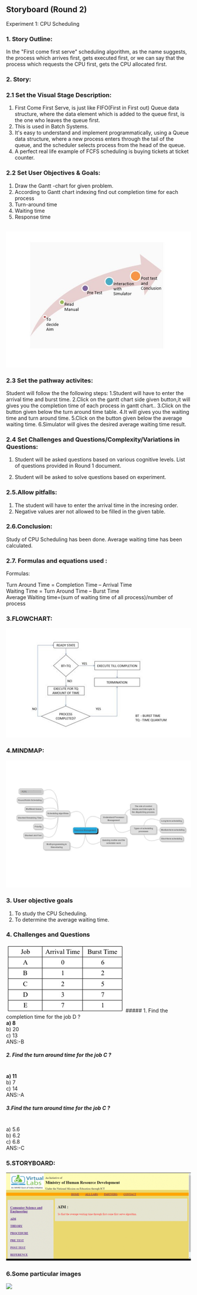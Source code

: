 ## Storyboard (Round 2)

Experiment 1: CPU Scheduling

### 1. Story Outline:

In the "First come first serve" scheduling algorithm, as the name suggests, the process which arrives first, gets executed first, or we
can say that the process which requests the CPU first, gets the CPU allocated first.
### 2. Story:

### 2.1	Set the Visual Stage Description:
1.	First Come First Serve, is just like FIFO(First in First out) Queue data structure, where the data element which is added to the 
queue first, is the one who leaves the queue first.
2.	This is used in Batch Systems.
3.	It's easy to understand and implement programmatically, using a Queue data structure, where a new process enters through the tail
of the queue, and the scheduler selects process from the head of the queue.
4.	A perfect real life example of FCFS scheduling is buying tickets at ticket counter.

### 2.2	Set User Objectives & Goals:
1.	Draw the Gantt -chart for given problem.
2.	 According to Gantt chart indexing find out completion time for each process
3.	Turn-around time 
4.	Waiting time 
5.	Response time 


<br>
<img src="images/story.jpg"/>
<br>


### 2.3 Set the pathway activites:

Student will follow the the following steps:
1.Student will have to enter the arrival time and burst time.
2.Click on the gantt chart side given button,it will gives you the completion time of each process in gantt chart..
3.Click on the button given below the turn around time table.
4.It will gives you the waiting time and turn around time.
5.Click on the button given below the average waiting time.
6.Simulator will gives the desired average waiting time result.

### 2.4 Set Challenges and Questions/Complexity/Variations in Questions:
1. Student will be asked questions based on various cognitive levels. List of questions provided in Round 1 document.

2. Student will be asked to solve questions based on experiment.

### 2.5.Allow pitfalls:
1. The student will have to enter the arrival time in the incresing order.
2. Negative values arer not allowed to be filled in the given table.

### 2.6.Conclusion:
 Study of CPU Scheduling has been done. Average waiting time has been calculated.

### 2.7. Formulas and equations used :

Formulas:<br> 

Turn Around Time = Completion Time – Arrival Time<br>
Waiting Time = Turn Around Time – Burst Time<br>
Average Waiting time=(sum of waiting time of all process)/number of process <br>


### 3.FLOWCHART:<br>
<img src="images/flowchart.jpg"/><br>
### 4.MINDMAP:<br>
<img src="images/mindmap.jpg"/><br>


### 3. User objective goals
1. To study the CPU Scheduling.
2. To determine the average waiting time.


### 4. Challenges and Questions
<img src="images/fcfsque.jpg"/>
##### 1.	Find the completion time for the job D ?
<br> <b> a) 8 </b> 
<br> b) 20 
<br> c) 13
<br> ANS:-B

##### 2.	Find the turn around time for the job C ?
<br> <b> a)	11  </b>
<br> b) 7
<br> c) 14
<br> ANS:-A

##### 3.Find the turn around time for the job C ?
<br> a) 5.6
<br> b)	6.2
<br> c) 6.8
<br> ANS:-C

### 5.STORYBOARD:
<img src="storyboard/over.gif"/><br>

### 6.Some particular images
<img src="images/fcfs.jpg">
